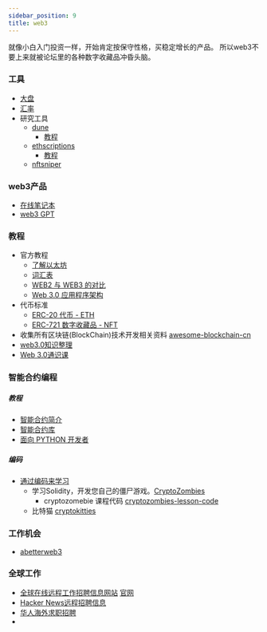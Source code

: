 ```yaml
---
sidebar_position: 9
title: web3
---
```


就像小白入门投资一样，开始肯定按保守性格，买稳定增长的产品。
所以web3不要上来就被论坛里的各种数字收藏品冲昏头脑。

### 工具
- [大盘](https://etherscan.io/tokens)
- [汇率](https://zh.coinmill.com/ETH_calculator.html)
- 研究工具
	- [dune](https://dune.com/home)
		- [教程](https://dune.com/docs/quickstart/)
	- [ethscriptions](https://ethscriptions.com/)
		- [教程](https://docs.ethscriptions.com/overview/quick-start)
	- [nftsniper](https://data.nftsniper.club/ethsciptions)

### web3产品
- [在线笔记本](https://mirror.xyz/)
- [web3 GPT](https://ipollo.ai/chat/vEJdIfCYoHvn9peR?is_share=true)
### 教程
- 官方教程
	- [了解以太坊](https://ethereum.org/zh/learn/)
	- [词汇表](https://ethereum.org/zh/glossary/#transaction-fee)
	- [WEB2 与 WEB3 的对比](https://ethereum.org/zh/developers/docs/web2-vs-web3/)
	- [Web 3.0 应用程序架构](https://www.preethikasireddy.com/post/the-architecture-of-a-web-3-0-application)
- 代币标准
	- [ERC-20 代币 - ETH](https://ethereum.org/en/developers/docs/standards/tokens/erc-20/)
	- [ERC-721 数字收藏品 - NFT](https://ethereum.org/en/developers/docs/standards/tokens/erc-721/)
- 收集所有区块链(BlockChain)技术开发相关资料 [awesome-blockchain-cn](https://github.com/chaozh/awesome-blockchain-cn)
- [web3.0知识整理](https://github.com/wangschang/web3.0)
- [Web 3.0通识课](https://j08v3n7cqq.feishu.cn/wiki/FWvxwnoJgiyDvck6W8pc19xKnUg)
### 智能合约编程
##### 教程
- [智能合约简介](https://ethereum.org/zh/developers/docs/smart-contracts/)
- [智能合约库](https://ethereum.org/zh/developers/docs/smart-contracts/libraries/)
- [面向 PYTHON 开发者](https://ethereum.org/zh/developers/docs/programming-languages/python/)
##### 编码
- [通过编码来学习](https://ethereum.org/zh/developers/learning-tools/)
	- 学习Solidity，开发您自己的僵尸游戏。[CryptoZombies](https://cryptozombies.io/)
		- cryptozomebie 课程代码 [cryptozombies-lesson-code](https://github.com/CryptozombiesHQ/cryptozombies-lesson-code)
	- 比特猫  [cryptokitties](https://www.cryptokitties.co/)

### 工作机会
- [abetterweb3](https://abetterweb3.notion.site/)

### 全球工作
- [全球在线远程工作招聘信息网站](https://www.ahhhhfs.com/48657/)       [官网](https://freshremote.work/)
- [Hacker News远程招聘信息](https://www.ahhhhfs.com/52726/)
- [华人海外求职招聘](https://runlala.com/)
- 
